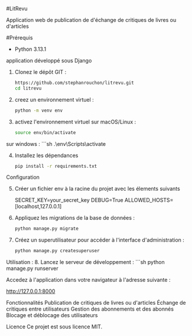 #LitRevu

Application web de publication de d'échange de critiques de livres ou d'articles

#Prérequis
- Python 3.13.1

application développé sous Django

1. Clonez le dépôt GIT :
    ```sh
    https://github.com/stephanrouchon/litrevu.git
    cd litrevu

2. creez un environnement virtuel :
    ```sh
    python -m venv env

3. activez l'environnement virtuel
sur macOS/Linux : 
    ```sh
    source env/bin/activate
    
sur windows :
    ```sh
    .\env\Scripts\activate

4. Installez les dépendances
   ```sh
   pip install -r requirements.txt

Configuration

5. Créer un fichier env à la racine du projet avec les élements suivants

    SECRET_KEY=your_secret_key
    DEBUG=True
    ALLOWED_HOSTS= [localhost,127.0.0.1]

6. Appliquez les migrations de la base de données :
    ```sh
    python manage.py migrate

7. Créez un superutilisateur pour accéder à l'interface d'administration :
    ```sh
    python manage.py createsuperuser

Utilisation :
8. Lancez le serveur de développement :
    ```sh
    python manage.py runserver

Accedez à l'application dans votre navigateur à l'adresse suivante :

http://127.0.0.1:8000

Fonctionnalités
Publication de critiques de livres ou d'articles
Échange de critiques entre utilisateurs
Gestion des abonnements et des abonnés
Blocage et déblocage des utilisateurs


Licence
Ce projet est sous licence MIT.
